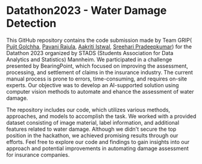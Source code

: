 # Datathon2023 - Water Damage Detection

This GitHub repository contains the code submission made by Team GRIP( [Pujit Golchha](https://www.github.com/PujitGolchha), [Pavani Rajula](https://www.github.com/PujitGolchha), [Aakriti Istwal](https://github.com/AakritiiIstwal), [Sreehari Pradeepkumar](https://github.com/sreehari59)) for the Datathon 2023 organized by STADS (Students Association for Data Analytics and Statistics) Mannheim. We participated in a challenge presented by BearingPoint, which focused on improving the assessment, processing, and settlement of claims in the insurance industry. The current manual process is prone to errors, time-consuming, and requires on-site experts. Our objective was to develop an AI-supported solution using computer vision methods to automate and ehance the assessment of water damage.

The repository includes our code, which utilizes various methods, approaches, and models to accomplish the task. We worked with a provided dataset consisting of image material, label information, and additional features related to water damage. Although we didn't secure the top position in the hackathon, we achieved promising results through our efforts. Feel free to explore our code and findings to gain insights into our approach and potential improvements in automating damage assessment for insurance companies.
